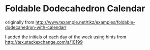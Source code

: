 # Foldable Dodecahedron Calendar
originally from http://www.texample.net/tikz/examples/foldable-dodecahedron-with-calendar/

I added the initials of each day of the week using hints from http://tex.stackexchange.com/a/10199

